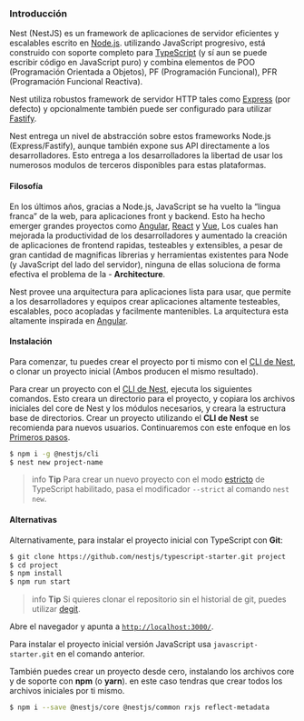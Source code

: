 ### Introducción

Nest (NestJS) es un framework de aplicaciones de servidor eficientes y escalables escrito en [Node.js](https://nodejs.org/). utilizando JavaScript progresivo, está construido con soporte completo para [TypeScript](http://www.typescriptlang.org/) (y sí aun se puede escribir código en JavaScript puro) y combina elementos de POO (Programación Orientada a Objetos), PF (Programación Funcional), PFR (Programación Funcional Reactiva).

Nest utiliza robustos framework de servidor HTTP tales como [Express](https://expressjs.com/) (por defecto) y opcionalmente también puede ser configurado para utilizar [Fastify](https://github.com/fastify/fastify).

Nest entrega un nivel de abstracción sobre estos frameworks Node.js (Express/Fastify), aunque también expone sus API directamente a los desarrolladores. Esto entrega a los desarrolladores la libertad de usar los numerosos modulos de terceros disponibles para estas plataformas.

#### Filosofía

En los últimos años, gracias a Node.js, JavaScript se ha vuelto la “lingua franca” de la web, para aplicaciones front y backend. Esto ha hecho emerger grandes proyectos como [Angular](https://angular.io/), [React](https://github.com/facebook/react) y [Vue](https://github.com/vuejs/vue), Los cuales han mejorada la productividad de los desarrolladores y aumentado la creación de aplicaciones de frontend rapidas, testeables y extensibles, a pesar de gran cantidad de magnificas librerias y herramientas existentes para Node (y JavaScript del lado del servidor), ninguna de ellas soluciona de forma efectiva el problema de la - **Architecture**.

Nest provee una arquitectura para aplicaciones lista para usar, que permite a los desarrolladores y equipos crear aplicaciones altamente testeables, escalables, poco acopladas y facilmente mantenibles. La arquitectura esta altamente inspirada en [Angular](https://angular.io/).

#### Instalación

Para comenzar, tu puedes crear el proyecto por ti mismo con el [CLI de Nest](/cli/overview), o clonar un proyecto inicial (Ambos producen el mismo resultado).

Para crear un proyecto con el [CLI de Nest](/cli/overview), ejecuta los siguientes comandos. Esto creara un directorio para el proyecto, y copiara los archivos iniciales del core de Nest y los módulos necesarios, y creara la estructura base de directorios. Crear un proyecto utilizando el **CLI de Nest** se recomienda para nuevos usuarios. Continuaremos con este enfoque en los [Primeros pasos](first-steps).

```bash
$ npm i -g @nestjs/cli
$ nest new project-name
```

> info **Tip** Para crear un nuevo proyecto con el modo [estricto](https://www.typescriptlang.org/tsconfig#strict) de TypeScript habilitado, pasa el modificador `--strict` al comando `nest new`.

#### Alternativas

Alternativamente, para instalar el proyecto inicial con TypeScript con **Git**:


```bash
$ git clone https://github.com/nestjs/typescript-starter.git project
$ cd project
$ npm install
$ npm run start
```

> info **Tip** Si quieres clonar el repositorio sin el historial de git, puedes utilizar [degit](https://github.com/Rich-Harris/degit).

Abre el navegador y apunta a [`http://localhost:3000/`](http://localhost:3000/).

Para instalar el proyecto inicial versión JavaScript usa `javascript-starter.git` en el comando anterior.

También puedes crear un proyecto desde cero, instalando los archivos core y de soporte con **npm** (o **yarn**). en este caso tendras que crear todos los archivos iniciales por ti mismo.

```bash
$ npm i --save @nestjs/core @nestjs/common rxjs reflect-metadata
```

